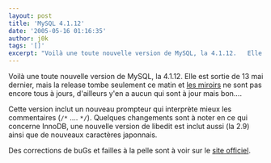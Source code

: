 ```yaml
---
layout: post
title: 'MySQL 4.1.12'
date: '2005-05-16 01:16:35'
author: j0k
tags: '[]'
excerpt: "Voilà une toute nouvelle version de MySQL, la 4.1.12.   Elle est sortie de 13 mai dernier, mais la release tombe seulement ce matin et [les miroirs](http://dev.mysql.com/downloads/mysql/4.1.html) ne sont pas encore tous à jours, d'ailleurs y'en a aucun qui sont à jour mais bon....  \n  \nCette version inclut un nouveau prompteur qui interprète mieux      …"
---
```


Voilà une toute nouvelle version de MySQL, la 4.1.12.   Elle est sortie de 13 mai dernier, mais la release tombe seulement ce matin et [les miroirs](http://dev.mysql.com/downloads/mysql/4.1.html) ne sont pas encore tous à jours, d'ailleurs y'en a aucun qui sont à jour mais bon....

Cette version inclut un nouveau prompteur qui interprète mieux les commentaires (`/*` .... `*/`). Quelques changements sont à noter en ce qui concerne InnoDB, une nouvelle version de libedit est inclut aussi (la 2.9) ainsi que de nouveaux caractères japonnais.

Des corrections de buGs et failles à la pelle sont à voir sur le [site officiel](http://dev.mysql.com/doc/mysql/en/news-4-1-12.html).
